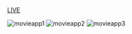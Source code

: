 [LIVE](https://hilalsmovieapp.netlify.app/)


![movieapp1](https://github.com/hilaldedek/React-MovieApp/assets/95539281/3bdae6ff-2f94-48a1-b5de-87fb13016e26)
![movieapp2](https://github.com/hilaldedek/React-MovieApp/assets/95539281/63ce87d0-dccc-4af5-b718-acd741ec3479)
![movieapp3](https://github.com/hilaldedek/React-MovieApp/assets/95539281/be45a64d-9c1f-4688-9563-7dd4c89493dc)
